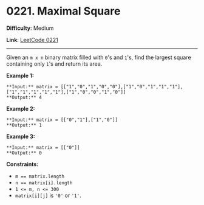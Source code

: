 # 0221. Maximal Square

**Difficulty**: Medium

**Link**: [LeetCode 0221](https://leetcode.com/problems/maximal-square/)

---

Given an `m x n` binary matrix filled with `0`'s and `1`'s, find the largest square containing only `1`'s and return its area.

**Example 1:**

    **Input:** matrix = [["1","0","1","0","0"],["1","0","1","1","1"],["1","1","1","1","1"],["1","0","0","1","0"]]
    **Output:** 4

**Example 2:**

    **Input:** matrix = [["0","1"],["1","0"]]
    **Output:** 1

**Example 3:**

    **Input:** matrix = [["0"]]
    **Output:** 0

**Constraints:**

* `m == matrix.length`
* `n == matrix[i].length`
* `1 <= m, n <= 300`
* `matrix[i][j]` is `'0'` or `'1'`.
